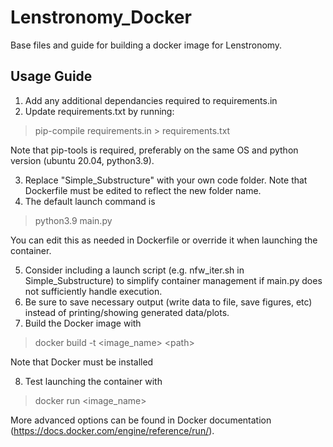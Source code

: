 # Lenstronomy_Docker
Base files and guide for building a docker image for Lenstronomy.

## Usage Guide
1. Add any additional dependancies required to requirements.in
2. Update requirements.txt by running: 
> pip-compile requirements.in > requirements.txt

Note that pip-tools is required, preferably on the same OS and python version (ubuntu 20.04, python3.9).

3. Replace "Simple_Substructure" with your own code folder. Note that Dockerfile must be edited to reflect the new folder name.
4. The default launch command is
> python3.9 main.py

You can edit this as needed in Dockerfile or override it when launching the container.

5. Consider including a launch script (e.g. nfw_iter.sh in Simple_Substructure) to simplify container management if main.py does not sufficiently handle execution.
6. Be sure to save necessary output (write data to file, save figures, etc) instead of printing/showing generated data/plots.
7. Build the Docker image with
> docker build -t <image_name> \<path>

Note that Docker must be installed

8. Test launching the container with
> docker run <image_name>

More advanced options can be found in Docker documentation (https://docs.docker.com/engine/reference/run/).
